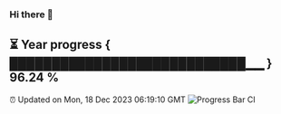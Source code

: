 ### Hi there 👋
⏳ Year progress { ████████████████████████████▁▁ } 96.24 %
---
⏰ Updated on Mon, 18 Dec 2023 06:19:10 GMT
![Progress Bar CI](https://github.com/liununu/liununu/workflows/Progress%20Bar%20CI/badge.svg)
